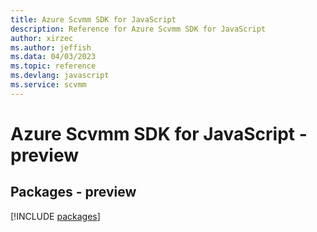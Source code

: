 ```yaml
---
title: Azure Scvmm SDK for JavaScript
description: Reference for Azure Scvmm SDK for JavaScript
author: xirzec
ms.author: jeffish
ms.data: 04/03/2023
ms.topic: reference
ms.devlang: javascript
ms.service: scvmm
---
```

# Azure Scvmm SDK for JavaScript - preview
## Packages - preview
[!INCLUDE [packages](scvmm-index.md)]